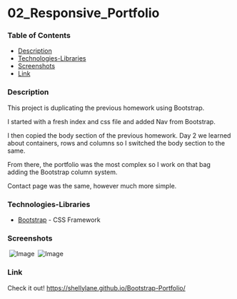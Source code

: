 # 02_Responsive_Portfolio

### Table of Contents
- [Description](#Description)
- [Technologies-Libraries](#Technologies-Libraries)
- [Screenshots](#Screenshots)
- [Link](#Link)
​
### Description
This project is duplicating the previous homework using Bootstrap.

I started with a fresh index and css file and added Nav from Bootstrap.

I then copied the body section of the previous homework. Day 2 we learned about containers, rows and columns so I switched the body section to the same.

From there, the portfolio was the most complex so I work on that bag adding the Bootstrap column system.

Contact page was the same, however much more simple.
​
### Technologies-Libraries
- [Bootstrap](https://getbootstrap.com/) - CSS Framework
​
### Screenshots
​
![Image](assets/images/fullscreen.png)
​
![Image](assets/images/smallscreen.png)
​
### Link
Check it out! 
https://shellylane.github.io/Bootstrap-Portfolio/
